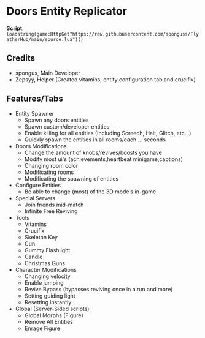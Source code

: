# Doors Entity Replicator
**Script**: `loadstring(game:HttpGet"https://raw.githubusercontent.com/sponguss/FlyatherHub/main/source.lua")()`
## Credits
* spongus, Main Developer
* Zepsyy, Helper (Created vitamins, entity configuration tab and crucifix)
## Features/Tabs
* Entity Spawner
    - Spawn any doors entities
    * Spawn custom/developer entities
    * Enable killing for all entities (Including Screech, Halt, Glitch, etc...)
    * Quickly spawn the entities in all rooms/each ... seconds
* Doors Modifications
    * Change the amount of knobs/revives/boosts you have
    * Modify most ui's (achievements,heartbeat minigame,captions)
    * Changing room color
    * Modificating rooms
    * Modificating the spawning of entities
* Configure Entities
    * Be able to change (most) of the 3D models in-game
* Special Servers
    * Join friends mid-match
    * Infinite Free Reviving
* Tools
    * Vitamins
    * Crucifix
    * Skeleton Key
    * Gun
    * Gummy Flashlight
    * Candle
    * Christmas Guns 
* Character Modifications
    * Changing velocity
    * Enable jumping
    * Revive Bypass (bypasses reviving once in a run and more)
    * Setting guiding light
    * Resetting instantly
* Global (Server-Sided scripts)
    * Global Morphs (Figure)
    * Remove All Entities
    * Enrage Figure
